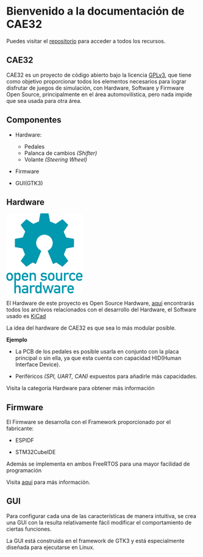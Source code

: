 # Bienvenido a la documentación de CAE32

Puedes visitar el [repositorio](https://github.com/janc18/CAE32)
para acceder a todos los recursos.

## CAE32

CAE32 es un proyecto de código abierto bajo la licencia
[GPLv3](https://www.gnu.org/licenses/quick-guide-gplv3.html), 
que tiene como objetivo proporcionar todos los elementos necesarios para lograr
disfrutar de juegos de simulación, con Hardware, Software y Firmware Open Source,
principalmente en el área automovilística, pero nada impide que sea usada para otra área.

## Componentes

- Hardware:
	- Pedales
	- Palanca de cambios _(Shifter)_
	- Volante _(Steering Wheel)_
- Firmware

- GUI(GTK3)

## Hardware

<img src="./img/oshw-logo.svg" alt="drawing" width="200"/>


El Hardware de este proyecto es Open Source Hardware,
[aquí](https://github.com/janc18/CAE32/tree/main/Esquematicos/CAE32_PCB)
encontrarás todos los archivos relacionados con el desarrollo del Hardware, 
el Software usado es [KiCad](https://www.kicad.org/)


La idea del hardware de CAE32 es que sea lo más modular posible.

**Ejemplo**

- La PCB de los pedales es posible usarla en conjunto con la placa principal o sin ella,
ya que esta cuenta con capacidad HID(Human Interface Device).

- Periféricos _(SPI, UART, CAN)_ expuestos para añadirle más capacidades.

Visita la categoría Hardware para obtener más información

## Firmware

El Firmware se desarrolla con el Framework proporcionado por el fabricante:

- ESPIDF 

- STM32CubeIDE 

Además se implementa en ambos FreeRTOS para una mayor facilidad de programación

Visita [aquí](./firmware.md) para más información.

## GUI

Para configurar cada una de las características de manera intuitiva, se crea una GUI con
la resulta relativamente fácil modificar el comportamiento de ciertas funciones.

La GUI está construida en el framework de GTK3 y está especialmente diseñada para
ejecutarse en Linux.

